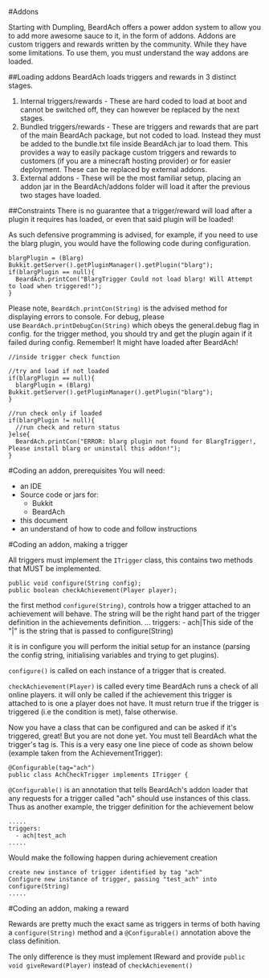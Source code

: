 #Addons

Starting with Dumpling, BeardAch offers a power addon system to allow you to add more awesome sauce to it,
in the form of addons. Addons are custom triggers and rewards written by the community. While they have
some limitations. To use them, you must understand the way addons are loaded.

##Loading addons
BeardAch loads triggers and rewards in 3 distinct stages.

1. Internal triggers/rewards - These are hard coded to load at boot and cannot be switched off, 
they can however be replaced by the next stages.
2. Bundled triggers/rewards - These are triggers and rewards that are part of the main BeardAch package, 
but not coded to load. Instead they must be added to the bundle.txt file inside BeardAch.jar to load them.
This provides a way to easily package custom triggers and rewards to customers (if you are a minecraft 
hosting provider) or for easier deployment. These can be replaced by external addons.
3. External addons - These will be the most familiar setup, placing an addon jar in the BeardAch/addons 
folder will load it after the previous two stages have loaded.

##Constraints
There is no guarantee that a trigger/reward will load after a plugin it requires has loaded, or even that 
said plugin will be loaded!

As such defensive programming is advised, for example, if you need to use the blarg plugin, you would have 
the following code during configuration.

    blargPlugin = (Blarg) Bukkit.getServer().getPluginManager().getPlugin("blarg");
    if(blargPlugin == null){
      BeardAch.printCon("BlargTrigger Could not load blarg! Will Attempt to load when triggered!");
    }
    
    
Please note, `BeardAch.printCon(String)` is the advised method for displaying errors to console. For debug, please  
use `BeardAch.printDebugCon(String)` which obeys the general.debug flag in config. 
for the trigger method, you should try and get the plugin again if it failed during config. Remember! It 
might have loaded after BeardAch!

    //inside trigger check function
    
    //try and load if not loaded
    if(blargPlugin == null){
      blargPlugin = (Blarg) Bukkit.getServer().getPluginManager().getPlugin("blarg");
    }
    
    //run check only if loaded
    if(blargPlugin != null){
      //run check and return status
    }else{
      BeardAch.printCon("ERROR: blarg plugin not found for BlargTrigger!, Please install blarg or uninstall this addon!");
    }

#Coding an addon, prerequisites
You will need:
* an IDE 
* Source code or jars for:
    * Bukkit
    * BeardAch
* this document
* an understand of how to code and follow instructions

#Coding an addon, making a trigger

All triggers must implement the `ITrigger` class, this contains two methods that MUST be implemented.

    public void configure(String config);
    public boolean checkAchievement(Player player);

the first method `configure(String)`, controls how a trigger attached to an achievement will behave.
The string will be the right hand part of the trigger definition in the achievements definition.
    ...
    triggers:
      - ach|This side of the "|" is the string that is passed to configure(String)

it is in configure you will perform the initial setup for an instance (parsing the config string, 
initialising variables and trying to get plugins).

`configure()` is called on each instance of a trigger that is created.

`checkAchievement(Player)` is called every time BeardAch runs a check of all online players. 
it will only be called if the achievement this trigger is attached to is one a player does not have.
It must return true if the trigger is triggered (i.e the condition is met), false otherwise.

Now you have a class that can be configured and can be asked if it's triggered, great! But you are 
not done yet. You must tell BeardAch what the trigger's tag is. This is a very easy one line piece 
of code as shown below (example taken from the AchievementTrigger):

    @Configurable(tag="ach")
    public class AchCheckTrigger implements ITrigger {
    
`@Configurable()` is an annotation that tells BeardAch's addon loader that any requests for a trigger 
called "ach" should use instances of this class. Thus as another example, the trigger definition for 
the achievement below

    .....
    triggers:
      - ach|test_ach
    .....
    
Would make the following happen during achievement creation

    create new instance of trigger identified by tag "ach"
    Configure new instance of trigger, passing "test_ach" into configure(String)
    .....

#Coding an addon, making a reward

Rewards are pretty much the exact same as triggers in terms of both having a `configure(String)` method 
and a `@Configurable()` annotation above the class definition.

The only difference is they must implement IReward and provide `public void giveReward(Player)` instead 
of `checkAchievement()`
 
